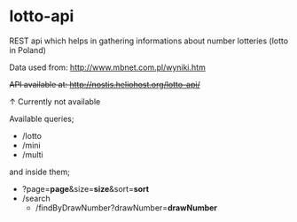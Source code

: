 # lotto-api
REST api which helps in gathering informations about number lotteries (lotto in Poland)

Data used from: http://www.mbnet.com.pl/wyniki.htm

~~API available at: http://nostis.heliohost.org/lotto-api/~~

↑ Currently not available

Available queries; <br>
* /lotto
* /mini
* /multi

and inside them;
* ?page=**page**&size=**size**&sort=**sort**
* /search
  * /findByDrawNumber?drawNumber=**drawNumber**
